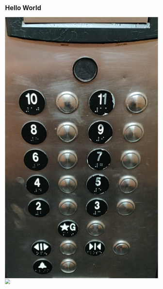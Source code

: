 ## Hello World
![](https://github.com/BrianMichell/p1.Brian.Michell/blob/master/Interface_png.png)
![](https://github.com/BrianMichell/p1.Brian.Michell/blob/master/Interface_interaction_gif.gif)